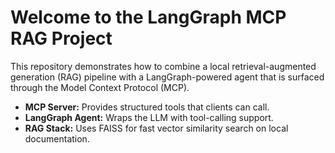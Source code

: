 # Welcome to the LangGraph MCP RAG Project

This repository demonstrates how to combine a local retrieval-augmented generation (RAG) pipeline with a LangGraph-powered agent that is surfaced through the Model Context Protocol (MCP).

- **MCP Server:** Provides structured tools that clients can call.
- **LangGraph Agent:** Wraps the LLM with tool-calling support.
- **RAG Stack:** Uses FAISS for fast vector similarity search on local documentation.
